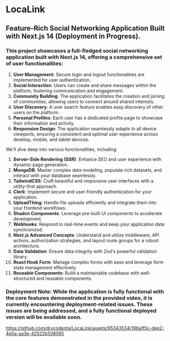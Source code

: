 # LocaLink
## Feature-Rich Social Networking Application Built with Next.js 14 (Deployment in Progress). 

### This project showcases a full-fledged social networking application built with Next.js 14, offering a comprehensive set of user functionalities:

1. **User Management**: Secure login and logout functionalities are implemented for user authentication.
2. **Social Interaction**: Users can create and share messages within the platform, fostering communication and engagement.
3. **Community Building**: The application facilitates the creation and joining of communities, allowing users to connect around shared interests.
4. **User Discovery**: A user search feature enables easy discovery of other users on the platform.
5. **Personal Profiles**: Each user has a dedicated profile page to showcase their information and activity.
6. **Responsive Design**: The application seamlessly adapts to all device viewports, ensuring a consistent and optimal user experience across desktop, mobile, and tablet devices.

We'll dive deep into various functionalities, including:

1. **Server-Side Rendering (SSR)**: Enhance SEO and user experience with dynamic page generation.
2. **MongoDB**: Master complex data modeling, populate rich datasets, and interact with your database seamlessly.
3. **TailwindCSS**: Craft beautiful and responsive user interfaces with a utility-first approach.
4. **Clerk**: Implement secure and user-friendly authentication for your application.
5. **UploadThing**: Handle file uploads efficiently and integrate them into your frontend workflows.
6. **Shadcn Components**: Leverage pre-built UI components to accelerate development.
7. **Webhooks**: Respond to real-time events and keep your application data synchronized.
8. **Next.js Advanced Concepts**: Understand and utilize middleware, API actions, authorization strategies, and layout route groups for a robust architecture.
9. **Data Validation**: Ensure data integrity with Zod's powerful validation library.
10. **React Hook Form**: Manage complex forms with ease and leverage form state management effectively.
11. **Reusable Components**: Build a maintainable codebase with well-structured and reusable components.

### **Deployment Note**: While the application is fully functional with the core features demonstrated in the provided video, it is currently encountering deployment-related issues. These issues are being addressed, and a fully functional deployed version will be available soon.

https://github.com/drvcodenta/LocaLink/assets/95343534/196a1f5c-dee2-4e0a-aa3e-42522b508095
